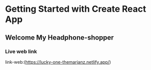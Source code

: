 # Getting Started with Create React App

## Welcome My Headphone-shopper

### Live web link

link-web:(https://lucky-one-themarjanz.netlify.app/)
